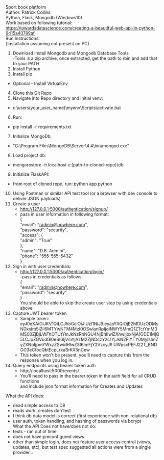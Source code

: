 Sport book platform  
Author: Patrick Collins  
Python, Flask, Mongodb  (Windows10)  
Work based on following tutorial:  
https://towardsdatascience.com/creating-a-beautiful-web-api-in-python-6415a40789af  
Run Instructions:  
{Installation assuming not present on PC}  
1. Download install Mongodb and Mongodb Database Tools  
-Tools is a zip archive, once extracted, get the path to \bin and add that to your PATH  
2. Install Python  
3. Install pip  
- Optional - Install VirtualEnv  
4. Clone this Git Repo  
5. Navigate into Repo directory and initial venv:  
- c:\users\(your_user_name)\myenv\Scripts\activate.bat  
6. Run:  
- pip install -r requirements.txt  
7. Initialize MongoDb:  
- "C:\Program Files\MongoDB\Server\4.4\bin\mongod.exe"  
8. Load project db:  
- mongorestore -h localhost c:\{path-to-cloned-repo}\db  
9. Initialize FlaskAPI:  
- from root of cloned repo, run: python app.python  
10. Using Postman or similar API test tool (or a browser with dev console to deliver JSON payloads)  
11. Create a user  
	- http://127.0.0.1:5000/authentication/signup/  
	- pass in user information in following format:  
		{  
		 "email": "radmin@nowhere.com",  
		 "password": "security",  
		 "access": {  
		  "admin": "True"  
		 },  
		 "name": "D.B. Admini",  
		 "phone": "555-555-5432"  
		}  
12. Sign in with user credentials:  
	- http://127.0.0.1:5000/authentication/login/  
	-pass in credentials as follows:  
		{  
		 "email": "radmin@nowhere.com",  
		 "password": "security"  
		}  
	You should be able to skip the create user step by using credentials above  
13. Capture JWT bearer token  
	- Sample token:  
		eyJ0eXAiOiJKV1QiLCJhbGciOiJIUzI1NiJ9.eyJpYXQiOjE2MDUzODMyNDksIm5iZiI6MTYwNTM4MzI0OSwianRpIjoiNWY5MmQ1ZTctYmM3MS00ZjBjLWFhOTUtYmJkNzRhNGU4NjBhIiwiZXhwIjoxNjA1ODE1MjQ5LCJpZGVudGl0eSI6IjVmYjAzM2ZjNDczYzc1YjJkN2FlYTY0MyIsImZyZXNoIjpmYWxzZSwidHlwZSI6ImFjY2VzcyJ9.UWpsxPEFJ22T_BNDOO3eCfocQbtEcpLrkaBrKX5nCew  
	- This token won't be present, you'll need to capture this from the response when you log in.  
14. Query endpoints using bearer token auth   
	- http://localhost:5000/events/  
	- You'll need to pass in the bearer token in the auth field for all CRUD functions  
	and include json format information for Creates and Updates  
	  
What the API does:  
- dead simple access to DB
- reads work, creates don'test
- I think db data model is correct (first experience with non-relational db)
- user auth, token handling, and hashing of passwords via bcrypt  
What the API Does not have/does not do:  
- tests - ran out of time
- does not have preconfigured views
- other than simple login, does not feature user access control (views, updates, etc), but test spec suggested all actions were from a single provider...

	
